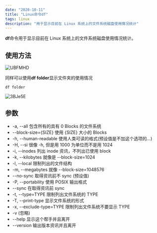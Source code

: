 ```yaml
---
date: "2020-10-11"
title: "Linux命令df"
tags: linux
description: "用于显示目前在 Linux 系统上的文件系统磁盘使用情况统计"
---
```


**df**命令用于显示目前在 Linux 系统上的文件系统磁盘使用情况统计。

## 使用方法

![UBFMHD](https://cdn.jsdelivr.net/gh/funnyPan/pics@master/uPic/UBFMHD.png)

同样可以使用**df folder**显示文件夹的使用情况

``` shell
df folder
```
![3BJe5E](https://cdn.jsdelivr.net/gh/funnyPan/pics@master/uPic/3BJe5E.png)

## 参数

- -a, --all 包含所有的具有 0 Blocks 的文件系统
- --block-size={SIZE} 使用 {SIZE} 大小的 Blocks
- -h, --human-readable 使用人类可读的格式(预设值是不加这个选项的...)
- -H, --si 很像 -h, 但是用 1000 为单位而不是用 1024
- -i, --inodes 列出 inode 资讯，不列出已使用 block
- -k, --kilobytes 就像是 --block-size=1024
- -l, --local 限制列出的文件结构
- -m, --megabytes 就像 --block-size=1048576
- --no-sync 取得资讯前不 sync (预设值)
- -P, --portability 使用 POSIX 输出格式
- --sync 在取得资讯前 sync
- -t, --type=TYPE 限制列出文件系统的 TYPE
- -T, --print-type 显示文件系统的形式
- -x, --exclude-type=TYPE 限制列出文件系统不要显示 TYPE
- -v (忽略)
- --help 显示这个帮手并且离开
- --version 输出版本资讯并且离开